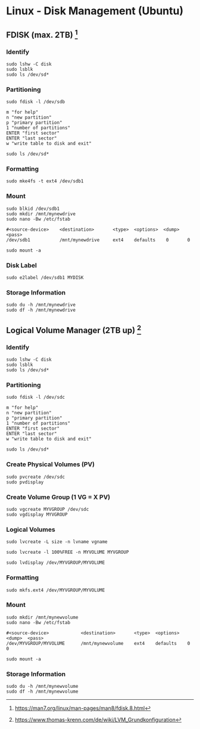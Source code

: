 # Linux - Disk Management (Ubuntu)

## FDISK (max. 2TB) [^1]

### Identify

```
sudo lshw -C disk
sudo lsblk
sudo ls /dev/sd*
```

### Partitioning

```
sudo fdisk -l /dev/sdb
```

```
m "for help"
n "new partition"
p "primary partition"
1 "number of partitions"
ENTER "first sector"
ENTER "last sector"
w "write table to disk and exit"
```

```
sudo ls /dev/sd*
```

### Formatting

```
sudo mke4fs -t ext4 /dev/sdb1
```

### Mount

```
sudo blkid /dev/sdb1
sudo mkdir /mnt/mynewdrive
sudo nano -Bw /etc/fstab
```

```
#<source-device>    <destination>       <type>  <options>  <dump>  <pass>
/dev/sdb1           /mnt/mynewdrive	    ext4	defaults	0		0
```

```
sudo mount -a
```

### Disk Label

```
sudo e2label /dev/sdb1 MYDISK
```

### Storage Information

```
sudo du -h /mnt/mynewdrive
sudo df -h /mnt/mynewdrive
```

## Logical Volume Manager (2TB up) [^2]

### Identify

```
sudo lshw -C disk
sudo lsblk
sudo ls /dev/sd*
```

### Partitioning

```
sudo fdisk -l /dev/sdc
```

```
m "for help"
n "new partition"
p "primary partition"
1 "number of partitions"
ENTER "first sector"
ENTER "last sector"
w "write table to disk and exit"
```

```
sudo ls /dev/sd*
```

### Create Physical Volumes (PV)

```
sudo pvcreate /dev/sdc
sudo pvdisplay
```
### Create Volume Group (1 VG = X PV)

```
sudo vgcreate MYVGROUP /dev/sdc
sudo vgdisplay MYVGROUP
```

### Logical Volumes

```
sudo lvcreate -L size -n lvname vgname

sudo lvcreate -l 100%FREE -n MYVOLUME MYVGROUP

sudo lvdisplay /dev/MYVGROUP/MYVOLUME
```

### Formatting

```
sudo mkfs.ext4 /dev/MYVGROUP/MYVOLUME
```

### Mount

```
sudo mkdir /mnt/mynewvolume
sudo nano -Bw /etc/fstab
```

```
#<source-device>            <destination>       <type>  <options>  <dump>  <pass>
/dev/MYVGROUP/MYVOLUME      /mnt/mynewvolume    ext4	defaults	0		0
```

```
sudo mount -a
```

### Storage Information

```
sudo du -h /mnt/mynewvolume
sudo df -h /mnt/mynewvolume
```

[^1]: https://man7.org/linux/man-pages/man8/fdisk.8.html
[^2]: https://www.thomas-krenn.com/de/wiki/LVM_Grundkonfiguration